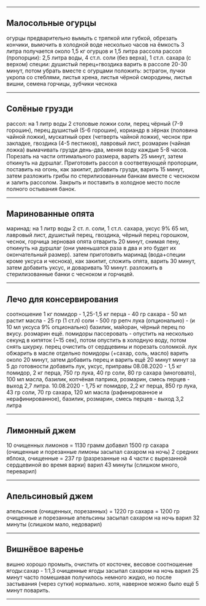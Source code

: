 
------------------------------------------------------

## Малосольные огурцы

огурцы предварительно вымыть с тряпкой или губкой, обрезать кончики, вымочить в холодной воде несколько часов
на ёмкость 3 литра получается около 1,5 кг огурцов и 1,5 литра рассола
рассол (пропорции): 2,5 литра воды, 4 ст.л. соли (без верха), 1 ст.л. сахара (с верхом)
специи: душистый перец+гвоздика варить в рассоле 20-30 минут, потом убрать
вместе с огурцами положить: эстрагон, пучки укропа со стеблями, листья хрена, листья чёрной смородины, листья вишни, семена горчицы, зубчики чеснока

------------------------------------------------------



## Солёные грузди

рассол: на 1 литр воды 2 столовые ложки соли, перец чёрный (7-9 горошин), перец душистый (5-6 горошин), кориандр в зёрнах (половина чайной ложки), мускатный орех (четверть чайной ложки), чеснок при закладке, гвоздика (4-5 пестиков), лавровый лист, розмарин (чайная ложка)
вымачивать грузди день-два, меняя воду каждые 5-8 часов.
Порезать на части оптимального размера, варить 25 минут, затем откинуть на дуршлаг. 
Приготовить рассол в соответвующей пропорции, поставить на огонь, как закипит, добавить грузди, варить 15 минут, затем разложить грибы по стерилизованным банкам вместе с чесноком и залить рассолом. Закрыть и поставить в холодное место после полного остывания банок.

------------------------------------------------------



## Маринованные опята

маринад: на 1 литр воды 2 ст. л. соли, 1 ст.л. сахара, уксус 9% 65 мл, лавровый лист, душистый перец, гвоздика, чёрный перец горошком, чеснок, горчица зерновая
опята отварить 20 минут, снимая пену, откинуть на дуршлаг (они уменьшатся раза в два и это будет их окончательный размер). затем приготовить маринад (вода+специи кроме уксуса и чеснока), как закипит, сложить опята, варить 30 минут, затем добавить уксус, и доваривать 10 минут.
разложить в стерилизованные банки с чесноком и горчицей.

------------------------------------------------------



## Лечо для консервирования

соотношение 
1 кг помидор - 1,25-1,5 кг перца - 40 гр сахара - 50 мл растит масла - 25 гр (1 ст.л) соли - 500 гр репч лука (опционально) - (и 10 мл уксуса 9% опционально)
базилик, майоран, чёрный перец по вкусу. розмарин ещё.
помидоры пассеровать - опустить на несколько секунд в кипяток (~15 сек), потом опустить в холодную воду, потом снять шкурку.
перец очистить от сердцевины и порезать соломкой.
лук обжарить в масле отдельно
помидоры (+сахар, соль, масло) варить около 20 минут, затем добавить перец и варить ещё 20 минут
минут за 5 до готовности добавить лук, уксус, приправы
08.08.2020 - 1,5 кг помидор, 2 кг перца, 750 гр лука, 40 гр соли, 80 гр сахара (многовато), 100 мл масла, базилик, копчёная паприка, розмарин, смесь перцев - выход 2,7 литра.
10.08.2020 - 1,75 кг помидор, 2,2 кг перца, 850 гр лука, 43 гр соли, 70 гр сахара, 120 мл масла (рафинированное и нерафинированное), базилик, розмарин, смесь перцев - выход 3,2 литра

------------------------------------------------------



## Лимонный джем

10 очищенных лимонов = 1130 грамм
добавил 1500 гр сахара
(очищенные и порезанные лимоны засыпал сахаром на ночь)
2 средних яблока, очищенные = 237 гр (разрезанные на 4 части с вырезанной сердцевиной во время варки)
варил 43 минуты (слишком много, переварил)

------------------------------------------------------



## Апельсиновый джем

апельсинов (очищенных, порезанных) = 1220 гр
сахара = 1200 гр
очищенные и порезанные апельсины засыпал сахаром на ночь
варил 32 минуты (слишком мало, недоварил)

------------------------------------------------------



## Вишнёвое варенье

вишню хорошо промыть, очистить от косточек, весовое соотношение ягоды:сахар - 1:1,3
очищенные ягоды засыпал сахаром на ночь
варил 25 минут часто помешивая
получилось немного жидко, но после застывания (через сутки) нормально. хотя, наверное можно было ещё 5 минут поварить.

------------------------------------------------------
